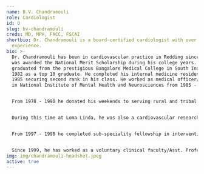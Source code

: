 ```yaml
---
name: B.V. Chandramouli
role: Cardiologist
id: 0
slug: bv-chandramouli
creds: MD, MPH, FACC, FSCAI
shortbio: Dr. Chandramouli is a board-certified cardiologist with over 44 years
  experience.
bio: >-
  Dr. Chandramouli has been in cardiovascular practice in Redding since 1998. He
  was awarded the National Merit Scholarship during his college years. He
  graduated from the prestigious Bangalore Medical College in South India in
  1982 as a top 10 graduate. He completed his internal medicine residency in
  1985 securing second rank in his class. He worked as medical officer/internist
  in National Institute of Mental Health and Neurosciences from 1985 - 1990. 


  From 1978 - 1990 he donated his weekends to serving rural and tribal communities in South India, which lacked medical access. From 1990 - 1992, he worked on another graduate program in public-health (MP) at the prestigious Loma Linda University in Southern California. At this time his focus of interest was the value of the vegetarian diet in prevention and treatment of chronic diseases and cardiovascular diseases. 


  During this time at Loma Linda, he was also a cardiovascular research fellow and published several research papers. These endeavors deepened his desire to specialize in clinical cardiovascular medicine in the United States. Thus, he enrolled in the internal medicine residency program at Loma Linda University, which he completed with distinction. From 1994 - 1995 he served as Chief Medical Resident and academic faculty at Loma Linda University where he enjoyed teaching junior doctors and medical students about taking care of patients. From 1995 - 1997 he completed a fellowship program in cardiovascular medicine at Albert Einstein Medical Center in Philadelphia. 


  From 1997 - 1998 he completed sub-speciality fellowship in interventional cardiology at Albert Einstein. Here, he received extensive training in performing complex cardiovascular procedures using percutaneous techniques. In 1999, he was trained in certified in the implantation of pacemakers and defibrillators. 


  Since 1999, he has worked as a voluntary clinical faculty/Asst. Professor at University of California, Davis. He was awarded teacher of the year in 2017. He has provided high-quality cardiovascular care in the Redding area for almost three decades
img: img/chandramouli-headshot.jpeg
active: true
---
```

